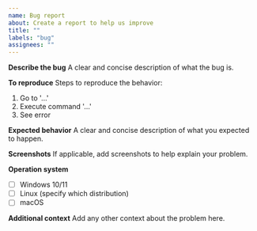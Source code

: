 ```yaml
---
name: Bug report
about: Create a report to help us improve
title: ""
labels: "bug"
assignees: ""
---
```


**Describe the bug**
A clear and concise description of what the bug is.

**To reproduce**
Steps to reproduce the behavior:

1. Go to '...'
2. Execute command '...'
3. See error

**Expected behavior**
A clear and concise description of what you expected to happen.

**Screenshots**
If applicable, add screenshots to help explain your problem.

**Operation system**

- [ ] Windows 10/11
- [ ] Linux (specify which distribution)
- [ ] macOS

**Additional context**
Add any other context about the problem here.
